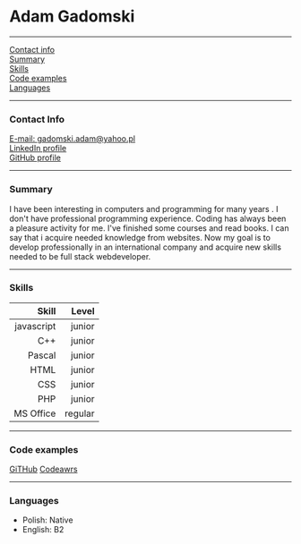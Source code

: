 # Adam Gadomski
* * *
[Contact info](#contact-info)  
[Summary](#summary)  
[Skills](#skills)  
[Code examples](#code-examples)  
[Languages](#languages)  
* * *
### Contact Info
[E-mail: gadomski.adam@yahoo.pl ](gadomski.adam@yahoo.pl)  
[LinkedIn profile](https://www.linkedin.com/in/adam-gadomski-95515255/)  
[GitHub profile](https://github.com/Adam8484)  
* * * 
### Summary
I have been interesting in computers and programming for many years . I don't have professional programming experience. Coding has always been a pleasure activity for me. I've finished some courses and read books. I can say that i acquire needed knowledge from websites. Now my goal is to develop professionally in an international company and acquire new skills needed to be full stack webdeveloper.
* * * 
### Skills
|Skill|Level|  
|---:|---:|  
|javascript| junior|   
|C++| junior|   
|Pascal| junior|  
|HTML| junior|  
|CSS|junior|  
|PHP| junior|  
|MS Office| regular|  
* * *
### Code examples
[GiTHub](https://github.com/Adam8484)
[Codeawrs](https://www.codewars.com/users/Adam8484)
* * *
### Languages
- Polish: Native
- English: B2

